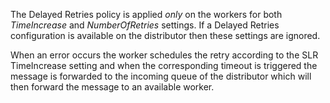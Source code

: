The Delayed Retries policy is applied *only* on the workers for both *TimeIncrease* and *NumberOfRetries* settings. If a Delayed Retries configuration is available on the distributor then these settings are ignored.

When an error occurs the worker schedules the retry according to the SLR TimeIncrease setting and when the corresponding timeout is triggered the message is forwarded to the incoming queue of the distributor which will then forward the message to an available worker.